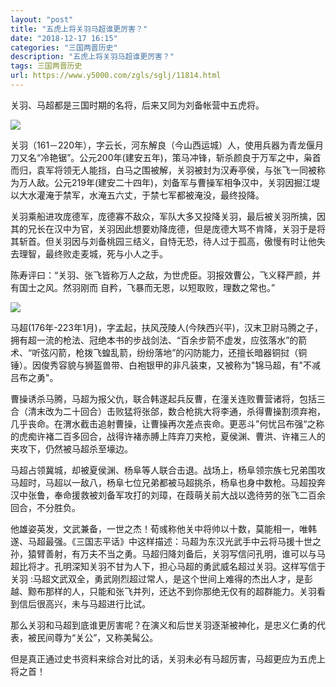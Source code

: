 ```yaml
---
layout: "post"
title: "五虎上将关羽马超谁更厉害？"
date: "2018-12-17 16:15"
categories: "三国两晋历史"
description: "五虎上将关羽马超谁更厉害？"
tags: 三国两晋历史
url: https://www.y5000.com/zgls/sglj/11814.html
---
```






关羽、马超都是三国时期的名将，后来又同为刘备帐营中五虎将。

![](https://img.y5000.com/uploads/allimg/170122/16101C0B-0.jpg)

关羽（161－220年），字云长，河东解良（今山西运城）人，使用兵器为青龙偃月刀又名“冷艳锯”。公元200年(建安五年)，策马冲锋，斩杀颜良于万军之中，枭首而归，袁军将领无人能挡，白马之围被解，关羽被封为汉寿亭侯，与张飞一同被称为万人敌。公元219年(建安二十四年)，刘备军与曹操军相争汉中，关羽因掘江堤以大水灌淹于禁军，水淹五六丈，于禁七军都被淹没，最终投降。

关羽乘船进攻庞德军，庞德寡不敌众，军队大多又投降关羽，最后被关羽所擒，因其的兄长在汉中为官，关羽因此想要劝降庞德，但是庞德大骂不肯降，关羽于是将其斩首。但关羽因与刘备桃园三结义，自恃无恐，待人过于孤高，傲慢有时让他失去理智，最终败走麦城，死与小人之手。

陈寿评曰：“关羽、张飞皆称万人之敌，为世虎臣。羽报效曹公，飞义释严颜，并有国士之风。然羽刚而 自矜，飞暴而无恩，以短取败，理数之常也。”

![](https://img.y5000.com/uploads/allimg/170122/16101C014-1.jpg)

马超(176年-223年1月)，字孟起，扶风茂陵人(今陕西兴平)，汉末卫尉马腾之子，拥有超一流的枪法、冠绝本书的步战剑法、“百余步箭不虚发，应弦落水”的箭术、“听弦闪箭，枪拨飞蝗乱箭，纷纷落地”的闪防能力，还擅长暗器铜挝（铜锤）。因俊秀容貌与狮盔兽带、白袍银甲的非凡装束，又被称为"锦马超，有"不减吕布之勇"。

曹操诱杀马腾，马超为报父仇，联合韩遂起兵反曹，在潼关连败曹营诸将，包括三合（清末改为二十回合）击败猛将张郃，数合枪挑大将李通，杀得曹操割须弃袍，几乎丧命。在渭水截击追射曹操，让曹操再次差点丧命。更恶斗”何忧吕布强“之称的虎痴许褚二百多回合，战得许褚赤膊上阵弃刀夹枪，夏侯渊、曹洪、许褚三人的夹攻下，仍然被马超杀至壕边。

马超占领冀城，却被夏侯渊、杨阜等人联合击退。战场上，杨阜领宗族七兄弟围攻马超时，马超以一敌八，杨阜七位兄弟都被马超挑杀，杨阜也身中数枪。马超投奔汉中张鲁，奉命援救被刘备军攻打的刘璋，在葭萌关前大战以逸待劳的张飞二百余回合，不分胜负。

他雄姿英发，文武兼备，一世之杰！荀彧称他关中将帅以十数，莫能相一，唯韩遂、马超最强。《三国志平话》中这样描述：马超为东汉光武手中云将马援十世之孙，猿臂善射，有万夫不当之勇。马超归降刘备后，关羽写信问孔明，谁可以与马超比将才。孔明深知关羽不甘为人下，担心马超的勇武威名超过关羽。这样写信于关羽
:马超文武双全，勇武刚烈超过常人，是这个世间上难得的杰出人才，是彭越、黥布那样的人，只能和张飞并列，还达不到你那绝无仅有的超群能力。关羽看到信后很高兴，未与马超进行比试。

那么关羽和马超到底谁更厉害呢？在演义和后世关羽逐渐被神化，是忠义仁勇的代表，被民间尊为“关公”，又称美髯公。

但是真正通过史书资料来综合对比的话，关羽未必有马超厉害，马超更应为五虎上将之首！
